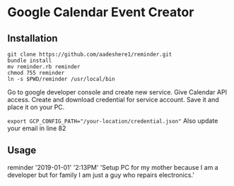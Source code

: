 # Google Calendar Event Creator


## Installation
```
git clone https://github.com/aadeshere1/reminder.git
bundle install
mv reminder.rb reminder
chmod 755 reminder
ln -s $PWD/reminder /usr/local/bin
```

Go to google developer console and create new service. Give Calendar API access.
Create and download credential for service account.
Save it and place it on your PC.

`export GCP_CONFIG_PATH="/your-location/credential.json"`
Also update your email in line 82

## Usage
reminder '2019-01-01' '2:13PM' 'Setup PC for my mother because I am a developer but for family I am just a guy who repairs electronics.'